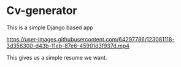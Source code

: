 # Cv-generator
This is a simple Django based app

https://user-images.githubusercontent.com/64297786/123081118-3d356300-d43b-11eb-87e6-45901d3f937d.mp4

This gives us a simple resume we want.


